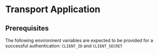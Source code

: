 # Transport Application

## Prerequisites
The following environment variables are expected to be provided for a successful authentication:
`CLIENT_ID` and `CLIENT_SECRET`